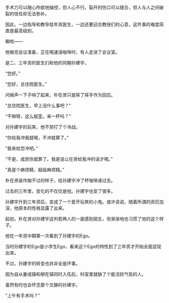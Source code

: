手术刀可以随心所欲地操控，但人心不行。裂开的伤口可以缝合，但人与人之间破裂的信任却无法弥补。

因此，一边指导和教导低年资医生，一边还要迎合教授们的心意，这件事的难度简直是最高级别。

唰啦——

他做完会议准备，正在喝速溶咖啡时，有人走进了会议室。

是二、三年资的医生们和他的同期孙建宇。

“您好。”

“您好，总住院医生。”

问候声一下子响了起来，朴在贤只是挥了挥手作为回应。

“总住院医生，早上没什么事吧？”

“干嘛呀，这么腻歪。来一杯吗？”

对孙建宇的玩笑，他不禁打了个冷战。

“你给我冲我就喝，不冲就算了。”

“我来给您冲吧。”

“不是，成民你就算了。我是说让在贤给我冲的话才喝。”

“真是个麻烦精，超级麻烦精。”

朴在贤装作拗不过的样子，给孙建宇冲了杯咖啡递过去。

过去的三年里，变化的不仅仅是他。孙建宇也变了很多。

孙建宇升到三年资后，变成了一个爱开玩笑的小鬼。或许该说，随着所谓的资历加深，他原本的性格显露了出来。

起初，朴在贤对孙建宇这判若两人的一面感到陌生，但渐渐地也习惯了他的这个样子。

他在一年资中期第一次看到了孙建宇的Ego。

当时孙建宇的Ego是小学生Ego，看来这个Ego的特性到了三年资才开始全面显现出来。

不过，孙建宇的转变也并非全是坏事。

因为自从姜成镇和柳在镇同时入伍后，科室里就缺了个能活跃气氛的人。

虽然有时也会怀念那个文静的孙建宇。

“上午有手术吗？”